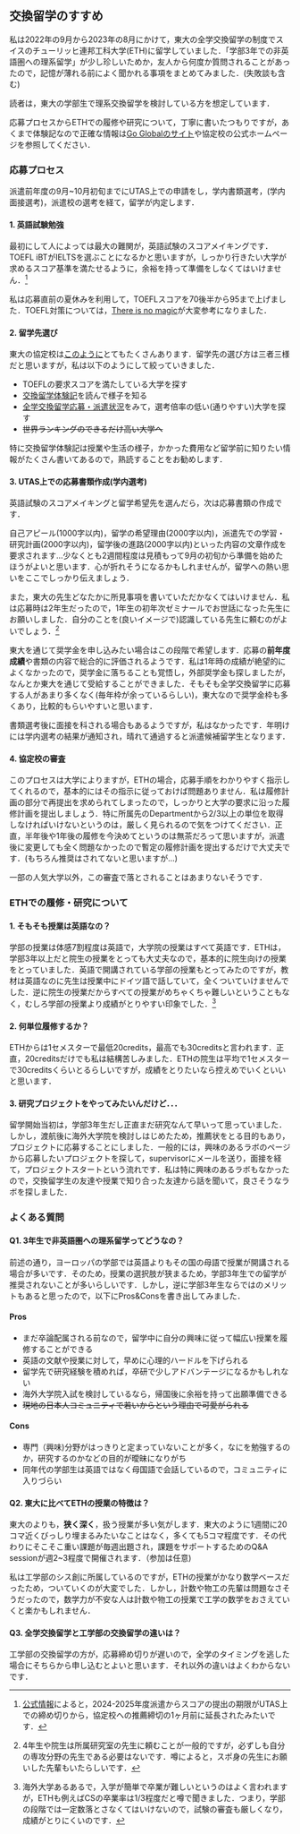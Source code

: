 ## 交換留学のすすめ
私は2022年の9月から2023年の8月にかけて，東大の全学交換留学の制度でスイスのチューリッヒ連邦工科大学(ETH)に留学していました．「学部3年での非英語圏への理系留学」が少し珍しいためか，友人から何度か質問されることがあったので，記憶が薄れる前によく聞かれる事項をまとめてみました．(失敗談も含む)

読者は，東大の学部生で理系交換留学を検討している方を想定しています．

応募プロセスからETHでの履修や研究について，丁寧に書いたつもりですが，あくまで体験記なので正確な情報は[Go Globalのサイト](https://www.u-tokyo.ac.jp/adm/go-global/ja/program-list-USTEP.html)や協定校の公式ホームページを参照してください．
### 応募プロセス
派遣前年度の9月~10月初旬までにUTAS上での申請をし，学内書類選考，(学内面接選考)，派遣校の選考を経て，留学が内定します．
#### 1. 英語試験勉強
最初にして人によっては最大の難関が，英語試験のスコアメイキングです．TOEFL iBTがIELTSを選ぶことになるかと思いますが，しっかり行きたい大学が求めるスコア基準を満たせるように，余裕を持って準備をしなくてはいけません．[^1]

[^1]:[公式情報](https://www.u-tokyo.ac.jp/adm/go-global/ja/application-tips-USTEP_FAQ)によると，2024-2025年度派遣からスコアの提出の期限がUTAS上での締め切りから，協定校への推薦締切の1ヶ月前に延長されたみたいです．

私は応募直前の夏休みを利用して，TOEFLスコアを70後半から95まで上げました．TOEFL対策については，[There is no magic](https://www.path-to-success.net/toefl-map)が大変参考になりました．
#### 2. 留学先選び
東大の協定校は[このように](https://www.u-tokyo.ac.jp/adm/go-global/ja/program-list-USTEP-list.html)とてもたくさんあります．留学先の選び方は三者三様だと思いますが，私は以下のようにして絞っていきました．

- TOEFLの要求スコアを満たしている大学を探す
- [交換留学体験記](https://www.u-tokyo.ac.jp/adm/go-global/ja/report-list-USTEP.html)を読んで様子を知る
- [全学交換留学応募・派遣状況](https://www.u-tokyo.ac.jp/content/400219404.pdf)をみて，選考倍率の低い(通りやすい)大学を探す
- ~~世界ランキングのできるだけ高い大学へ~~

特に交換留学体験記は授業や生活の様子，かかった費用など留学前に知りたい情報がたくさん書いてあるので，熟読することをお勧めします．

#### 3. UTAS上での応募書類作成(学内選考)
英語試験のスコアメイキングと留学希望先を選んだら，次は応募書類の作成です．

自己アピール(1000字以内)，留学の希望理由(2000字以内)，派遣先での学習・研究計画(2000字以内)，留学後の進路(2000字以内)といった内容の文章作成を要求されます...少なくとも2週間程度は見積もって9月の初旬から準備を始めたほうがよいと思います．心が折れそうになるかもしれませんが，留学への熱い思いをここでしっかり伝えましょう．

また，東大の先生どなたかに所見事項を書いていただかなくてはいけません．私は応募時は2年生だったので，1年生の初年次ゼミナールでお世話になった先生にお願いしました．自分のことを(良いイメージで)認識している先生に頼むのがよいでしょう．[^2]

[^2]: 4年生や院生は所属研究室の先生に頼むことが一般的ですが，必ずしも自分の専攻分野の先生である必要はないです．噂によると，スポ身の先生にお願いした先輩もいたらしいです．

東大を通じて奨学金を申し込みたい場合はこの段階で希望します．応募の**前年度成績**や書類の内容で総合的に評価されるようです．私は1年時の成績が絶望的によくなかったので，奨学金に落ちることも覚悟し，外部奨学金も探しましたが，なんとか東大を通じて受給することができました．そもそも全学交換留学に応募する人があまり多くなく(毎年枠が余っているらしい)，東大なので奨学金枠も多くあり，比較的もらいやすいと思います．

書類選考後に面接を科される場合もあるようですが，私はなかったです．年明けには学内選考の結果が通知され，晴れて通過すると派遣候補留学生となります．

#### 4. 協定校の審査
このプロセスは大学によりますが，ETHの場合，応募手順をわかりやすく指示してくれるので，基本的にはその指示に従っておけば問題ありません．私は履修計画の部分で再提出を求められてしまったので，しっかりと大学の要求に沿った履修計画を提出しましょう．特に所属先のDepartmentから2/3以上の単位を取得しなければいけないというのは，厳しく見られるので気をつけてください．正直，半年後や1年後の履修を今決めてというのは無茶だろって思いますが，派遣後に変更しても全く問題なかったので暫定の履修計画を提出するだけで大丈夫です．(もちろん推奨はされてないと思いますが...)

一部の人気大学以外，この審査で落とされることはあまりないそうです．

### ETHでの履修・研究について
#### 1. そもそも授業は英語なの？
学部の授業は体感7割程度は英語で，大学院の授業はすべて英語です．ETHは，学部3年以上だと院生の授業をとっても大丈夫なので，基本的に院生向けの授業をとっていました．英語で開講されている学部の授業もとってみたのですが，教材は英語なのに先生は授業中にドイツ語で話していて，全くついていけませんでした．逆に院生の授業だからすべての授業がめちゃくちゃ難しいということもなく，むしろ学部の授業より成績がとりやすい印象でした．[^3]

[^3]: 海外大学あるあるで，入学が簡単で卒業が難しいというのはよく言われますが，ETHも例えばCSの卒業率は1/3程度だと噂で聞きました．つまり，学部の段階では一定数落とさなくてはいけないので，試験の審査も厳しくなり，成績がとりにくいのです．

#### 2. 何単位履修するか？
ETHからは1セメスターで最低20credits，最高でも30creditsと言われます．正直，20creditsだけでも私は結構苦しみました．ETHの院生は平均で1セメスターで30creditsくらいとるらしいですが，成績をとりたいなら控えめでいくといいと思います．

#### 3. 研究プロジェクトをやってみたいんだけど．．．
留学開始当初は，学部3年生だし正直まだ研究なんて早いって思っていました．しかし，渡航後に海外大学院を検討しはじめたため，推薦状をとる目的もあり，プロジェクトに応募することにしました．一般的には，興味のあるラボのページから応募したいプロジェクトを探して，supervisorにメールを送り，面接を経て，プロジェクトスタートという流れです．私は特に興味のあるラボもなかったので，交換留学生の友達や授業で知り合った友達から話を聞いて，良さそうなラボを探しました．

### よくある質問
#### Q1. 3年生で非英語圏への理系留学ってどうなの？

前述の通り，ヨーロッパの学部では英語よりもその国の母語で授業が開講される場合が多いです．そのため，授業の選択肢が狭まるため，学部3年生での留学が推奨されないことが多いらしいです．しかし，逆に学部3年生ならではのメリットもあると思ったので，以下にPros&Consを書き出してみました．

#### Pros
- まだ卒論配属される前なので，留学中に自分の興味に従って幅広い授業を履修することができる
- 英語の文献や授業に対して，早めに心理的ハードルを下げられる
- 留学先で研究経験を積めれば，卒研で少しアドバンテージになるかもしれない
- 海外大学院入試を検討しているなら，帰国後に余裕を持って出願準備できる
- ~~現地の日本人コミュニティで若いからという理由で可愛がられる~~

#### Cons
- 専門（興味)分野がはっきりと定まっていないことが多く，なにを勉強するのか，研究するのかなどの目的が曖昧になりがち
- 同年代の学部生は英語ではなく母国語で会話しているので，コミュニティに入りづらい

#### Q2. 東大に比べてETHの授業の特徴は？
東大のよりも，**狭く深く**，扱う授業が多い気がします．東大のように1週間に20コマ近くびっしり埋まるみたいなことはなく，多くても5コマ程度です．その代わりにそこそこ重い課題が毎週出題され，課題をサポートするためのQ&A sessionが週2~3程度で開催されます．（参加は任意)

私は工学部のシス創に所属しているのですが，ETHの授業がかなり数学ベースだったため，ついていくのが大変でした．しかし，計数や物工の先輩は問題なさそうだったので，数学力が不安な人は計数や物工の授業で工学の数学をおさえていくと楽かもしれません．

#### Q3. 全学交換留学と工学部の交換留学の違いは？

工学部の交換留学の方が，応募締め切りが遅いので，全学のタイミングを逃した場合にそちらから申し込むとよいと思います．それ以外の違いはよくわからないです．
